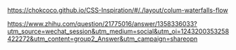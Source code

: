 https://chokcoco.github.io/CSS-Inspiration/#/./layout/colum-waterfalls-flow

https://www.zhihu.com/question/21775016/answer/1358336033?utm_source=wechat_session&utm_medium=social&utm_oi=1243200353258422272&utm_content=group2_Answer&utm_campaign=shareopn